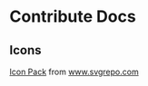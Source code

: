 # Contribute Docs

## Icons

[Icon Pack](https://www.svgrepo.com/collection/iconsax-duotone-filled-icons/) from www.svgrepo.com
